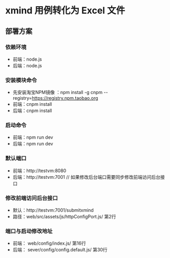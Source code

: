 # xmind 用例转化为 Excel 文件

## 部署方案

### 依赖环境

- 前端：node.js
- 后端：node.js

### 安装模块命令

- 先安装淘宝NPM镜像 ：npm install -g cnpm --registry=https://registry.npm.taobao.org
- 前端：cnpm install
- 后端：cnpm install

### 启动命令

- 前端：npm run dev
- 后端：npm run dev

### 默认端口

- 前端：http://testvm:8080
- 后端：http://testvm:7001   // 如果修改后台端口需要同步修改前端访问后台接口 

### 修改前端访问后台接口  
- 默认：http://testvm:7001/submitxmind  
- 路径：web/src/assets/js/httpConfigPort.js/ 第2行

### 端口与启动修改地址

- 前端： web/config/index.js/ 第16行
- 后端： sever/config/config.default.js/ 第30行


